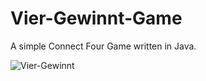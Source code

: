 # Vier-Gewinnt-Game
A simple Connect Four Game written in Java. 

![Vier-Gewinnt](../master/git-readme/Screen01.png)
